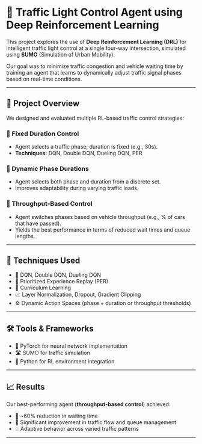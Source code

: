 # 🚦 Traffic Light Control Agent using Deep Reinforcement Learning

This project explores the use of **Deep Reinforcement Learning (DRL)** for intelligent traffic light control at a single four-way intersection, simulated using **SUMO** (Simulation of Urban Mobility).

Our goal was to minimize traffic congestion and vehicle waiting time by training an agent that learns to dynamically adjust traffic signal phases based on real-time conditions.

---

## 🧠 Project Overview

We designed and evaluated multiple RL-based traffic control strategies:

### 🔹 Fixed Duration Control
- Agent selects a traffic phase; duration is fixed (e.g., 30s).
- **Techniques:** DQN, Double DQN, Dueling DQN, PER

### 🔹 Dynamic Phase Durations
- Agent selects both phase and duration from a discrete set.
- Improves adaptability during varying traffic loads.

### 🔹 Throughput-Based Control
- Agent switches phases based on vehicle throughput (e.g., % of cars that have passed).
- Yields the best performance in terms of reduced wait times and queue lengths.

---

## 🧪 Techniques Used

- 🧠 DQN, Double DQN, Dueling DQN  
- 🧪 Prioritized Experience Replay (PER)  
- 🎯 Curriculum Learning  
- 📈 Layer Normalization, Dropout, Gradient Clipping  
- ⚙️ Dynamic Action Spaces (phase + duration or throughput thresholds)  

---

## 🛠️ Tools & Frameworks

- 🧮 PyTorch for neural network implementation  
- 🛣️ SUMO for traffic simulation  
- 🧪 Python for RL environment integration  

---

## 📈 Results

Our best-performing agent (**throughput-based control**) achieved:

- 🚗 ~60% reduction in waiting time  
- 🚦 Significant improvement in traffic flow and queue management  
- 💡 Adaptive behavior across varied traffic patterns  

---
